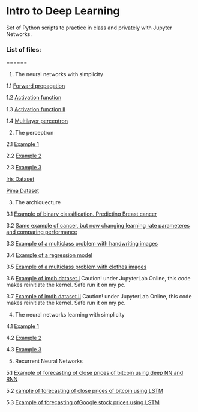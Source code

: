 # Intro to Deep Learning

Set of Python scripts to practice in class and privately with Jupyter Networks.



### List of files:
======

1. The neural networks with simplicity

  1.1 [Forward propagation](https://github.com/MAValle/deepLearning_intro_course/blob/main/1_forward_prop_example.ipynb)

  1.2 [Activation function](https://github.com/MAValle/deepLearning_intro_course/blob/main/2_activation_func_example.ipynb)

  1.3 [Activation function II](https://github.com/MAValle/deepLearning_intro_course/blob/main/3_activation_func_muchas_example.ipynb)

  1.4 [Multilayer perceptron](https://github.com/MAValle/deepLearning_intro_course/blob/main/4_multilayer_example.ipynb)
  

2. The perceptron

  2.1 [Example 1](https://github.com/MAValle/deepLearning_intro_course/blob/main/model_perceptron1.ipynb)

  2.2 [Example 2](https://github.com/MAValle/deepLearning_intro_course/blob/main/model_perceptron2.ipynb)

  2.3 [Example 3](https://github.com/MAValle/deepLearning_intro_course/blob/main/model_perceptron3.ipynb)

  [Iris Dataset](https://github.com/MAValle/deepLearning_intro_course/blob/main/Iris.csv)
  
  [Pima Dataset](https://github.com/MAValle/deepLearning_intro_course/blob/main/pima_dataset.csv)


3. The archiquecture

3.1 [Example of binary classification. Predicting Breast cancer](https://github.com/MAValle/deepLearning_intro_course/blob/main/nn_cancer_datasetbinaryclass_example.ipynb)

3.2 [Same example of cancer, but now changing learning rate parameteres and comparing performance](https://github.com/MAValle/deepLearning_intro_course/blob/main/nn_cancer_datasetbinaryclass_example2.ipynb)

3.3 [Example of a multiclass problem with handwriting images](https://github.com/MAValle/deepLearning_intro_course/blob/main/nn_handnumbers_dataset_example.ipynb)

3.4 [Example of a regression model](https://github.com/MAValle/deepLearning_intro_course/blob/main/nn_airbnb_datasets_example.ipynb)

3.5 [Example of a multiclass problem with clothes images](https://github.com/MAValle/deepLearning_intro_course/blob/main/nn_fashion_dataset_example.ipynb)

3.6 [Example of imdb dataset I](https://github.com/MAValle/deepLearning_intro_course/blob/main/nn_imdb_dataset_complete.ipynb) Caution! under JupyterLab Online, this code makes reinitiate the kernel. Safe run it on my pc.

3.7 [Example of imdb dataset II](https://github.com/MAValle/deepLearning_intro_course/blob/main/nn_imbd_dataset_example.ipynb) Caution! under JupyterLab Online, this code makes reinitiate the kernel. Safe run it on my pc.


4. The neural networks learning with simplicity

4.1 [Example 1](https://github.com/MAValle/deepLearning_intro_course/blob/main/1_learning_example.ipynb)

4.2 [Example 2](https://github.com/MAValle/deepLearning_intro_course/blob/main/2_learning_example.ipynb)

4.3 [Example 3](https://github.com/MAValle/deepLearning_intro_course/blob/main/3_learning_example.ipynb)



5. Recurrent Neural Networks

5.1 [Example of forecasting of close prices of bitcoin using deep NN and RNN](https://github.com/MAValle/deepLearning_intro_course/blob/main/1_continue_bitcoin_rnn_example.ipynb)

5.2 [xample of forecasting of close prices of bitcoin using LSTM](https://github.com/MAValle/deepLearning_intro_course/blob/main/1_continue_bitcoin_lstm_example.ipynb)

5.3 [Example of forecasting ofGoogle stock prices using LSTM](https://github.com/MAValle/deepLearning_intro_course/blob/main/2_google_lstm_example.ipynb)
